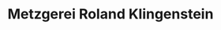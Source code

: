 ---
title: "Metzgerei Roland Klingenstein"
url: /haigerloch/metzgerei-roland-klingenstein/
shop: Metzgerei
---